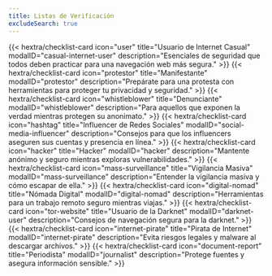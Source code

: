 ```yaml
---
title: Listas de Verificación
excludeSearch: true
---
```

<div class="checklist-grid">
    {{< hextra/checklist-card icon="user" title="Usuario de Internet Casual" modalID="casual-internet-user" description="Esenciales de seguridad que todos deben practicar para una navegación web más segura." >}}
    {{< hextra/checklist-card icon="protestor" title="Manifestante" modalID="protestor" description="Prepárate para una protesta con herramientas para proteger tu privacidad y seguridad." >}}
    {{< hextra/checklist-card icon="whistleblower" title="Denunciante" modalID="whistleblower" description="Para aquellos que exponen la verdad mientras protegen su anonimato." >}}
    {{< hextra/checklist-card icon="hashtag" title="Influencer de Redes Sociales" modalID="social-media-influencer" description="Consejos para que los influencers aseguren sus cuentas y presencia en línea." >}}
    {{< hextra/checklist-card icon="hacker" title="Hacker" modalID="hacker" description="Mantente anónimo y seguro mientras exploras vulnerabilidades." >}}
    {{< hextra/checklist-card icon="mass-surveillance" title="Vigilancia Masiva" modalID="mass-surveillance" description="Entender la vigilancia masiva y cómo escapar de ella." >}}
    {{< hextra/checklist-card icon="digital-nomad" title="Nómada Digital" modalID="digital-nomad" description="Herramientas para un trabajo remoto seguro mientras viajas." >}}
    {{< hextra/checklist-card icon="tor-website" title="Usuario de la Darknet" modalID="darknet-user" description="Consejos de navegación segura para la darknet." >}}
    {{< hextra/checklist-card icon="internet-pirate" title="Pirata de Internet" modalID="internet-pirate" description="Evita riesgos legales y malware al descargar archivos." >}}
    {{< hextra/checklist-card icon="document-report" title="Periodista" modalID="journalist" description="Protege fuentes y asegura información sensible." >}}
</div>